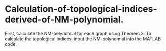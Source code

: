 # Calculation-of-topological-indices-derived-of-NM-polynomial.
First, calculate the NM-polynomial for each graph using Theorem 3. To calculate the topological indices, input the NM-polynomial into the MATLAB code.

